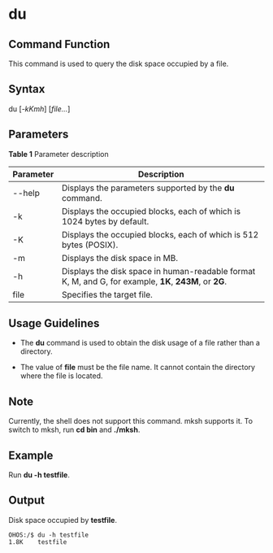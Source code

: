 # du


## Command Function

This command is used to query the disk space occupied by a file.


## Syntax

du [_-kKmh_] [_file..._]


## Parameters

**Table 1** Parameter description

| Parameter  | Description                                                    |
| ------ | ------------------------------------------------------------ |
| --help | Displays the parameters supported by the **du** command.                                  |
| -k     | Displays the occupied blocks, each of which is 1024 bytes by default.                       |
| -K     | Displays the occupied blocks, each of which is 512 bytes (POSIX).                   |
| -m     | Displays the disk space in MB.                                              |
| -h     | Displays the disk space in human-readable format K, M, and G, for example, **1K**, **243M**, or **2G**.|
| file   | Specifies the target file.                                      |


## Usage Guidelines

- The **du** command is used to obtain the disk usage of a file rather than a directory.

- The value of **file** must be the file name. It cannot contain the directory where the file is located.

## Note

Currently, the shell does not support this command. mksh supports it. To switch to mksh, run **cd bin** and **./mksh**.

## Example

Run **du -h testfile**.


## Output

Disk space occupied by **testfile**.

```
OHOS:/$ du -h testfile
1.8K    testfile
```
